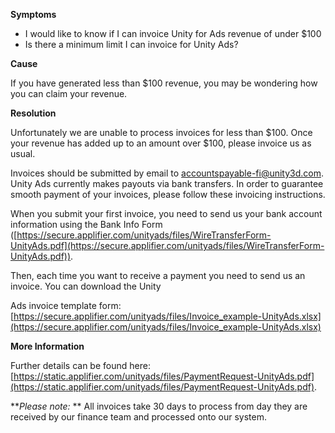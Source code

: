 
        

**Symptoms** 

*   I would like to know if I can invoice Unity for Ads revenue of under \$100
*   Is there a minimum limit I can invoice for Unity Ads?

**Cause**  

If you have generated less than \$100 revenue, you may be wondering how you can claim your revenue.

**Resolution** 

Unfortunately we are unable to process invoices for less than \$100. Once your revenue has added up to an amount over \$100, please invoice us as usual.

Invoices should be submitted by email to [accountspayable-fi@unity3d.com](mailto:accountspayable-fi@unity3d.com). Unity Ads currently makes payouts via bank transfers. In order to guarantee smooth payment of your invoices, please follow these invoicing instructions.

When you submit your first invoice, you need to send us your bank account information using the Bank Info Form ([https://secure.applifier.com/unityads/files/WireTransferForm-UnityAds.pdf](https://secure.applifier.com/unityads/files/WireTransferForm-UnityAds.pdf)).

Then, each time you want to receive a payment you need to send us an invoice. You can download the Unity

Ads invoice template form:[https://secure.applifier.com/unityads/files/Invoice_example-UnityAds.xlsx](https://secure.applifier.com/unityads/files/Invoice_example-UnityAds.xlsx)

**More Information** 

Further details can be found here:[https://static.applifier.com/unityads/files/PaymentRequest-UnityAds.pdf](https://static.applifier.com/unityads/files/PaymentRequest-UnityAds.pdf).

***Please note:* ** All invoices take 30 days to process from day they are received by our finance team and processed onto our system.

      